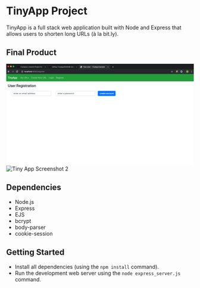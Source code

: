 # TinyApp Project

TinyApp is a full stack web application built with Node and Express that allows users to shorten long URLs (à la bit.ly).

## Final Product

![Tiny App Screenshot 1](https://github.com/SimonGarber/TinyApp/blob/master/Screen%20Shot%202019-07-12%20at%208.45.56%20AM.png)
![Tiny App Screenshot 2](/Docs/TinyApp_Screenshot2.png?raw=true)

## Dependencies

- Node.js
- Express
- EJS
- bcrypt
- body-parser
- cookie-session

## Getting Started

- Install all dependencies (using the `npm install` command).
- Run the development web server using the `node express_server.js` command.
